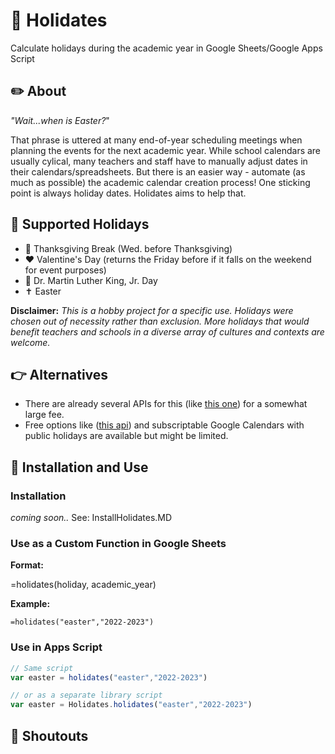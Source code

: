 # :date: Holidates
Calculate holidays during the academic year in Google Sheets/Google Apps Script

## :pencil2: About
*"Wait...when is Easter?*" 

That phrase is uttered at many end-of-year scheduling meetings when planning the events for the next academic year. While school calendars are usually cylical, many teachers and staff have to manually adjust dates in their calendars/spreadsheets. But there is an easier way - automate (as much as possible) the academic calendar creation process! One sticking point is always holiday dates. Holidates aims to help that.      

## :calendar: Supported Holidays
- :turkey: Thanksgiving Break (Wed. before Thanksgiving)
- :heart: Valentine's Day (returns the Friday before if it falls on the weekend for event purposes)
- :busts_in_silhouette: Dr. Martin Luther King, Jr. Day
- :latin_cross: Easter

**Disclaimer:** *This is a hobby project for a specific use. Holidays were chosen out of necessity rather than exclusion. More holidays that would benefit teachers and schools in a diverse array of cultures and contexts are welcome.*

## :point_right: Alternatives
- There are already several APIs for this (like [this one](https://holidayapi.com/)) for a somewhat large fee. 
- Free options like ([this api](https://date.nager.at/Api)) and subscriptable Google Calendars with public holidays are available but might be limited.

## :tada: Installation and Use

### Installation
*coming soon..*
See: InstallHolidates.MD


### Use as a Custom Function in Google Sheets
**Format:** 

=holidates(holiday, academic_year)

**Example:**
```
=holidates("easter","2022-2023")
```

### Use in Apps Script
```javascript
// Same script
var easter = holidates("easter","2022-2023")

// or as a separate library script
var easter = Holidates.holidates("easter","2022-2023")
```

## :mega: Shoutouts

